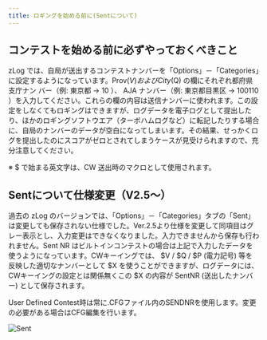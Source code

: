 ```yaml
---
title: ロギングを始める前に(Sentについて)
---
```


## コンテストを始める前に必ずやっておくべきこと

zLog では、自局が送出するコンテストナンバーを「Options」－「Categories」に設定するようになっています。Prov($V) および City($Q) の欄にそれぞれ都府県支庁ナン バー（例: 東京都 → 10 ）、 AJA ナンバー（例: 東京都目黒区 → 100110 ）を入力してください。これらの欄の内容は送信ナンバーに使われます。この設定をしなくてもロギングはできますが、ログデータを電子ログとして提出したり、ほかのロギングソフトウエア（ターボハムログなど）に転記したりする場合に、自局のナンバーのデータが空白になってしまいます。その結果、せっかくログを提出したのにスコアがゼロとされてしまうケースが見受けられますので、充分注意してください。

※ $ で始まる英文字は、CW 送出時のマクロとして使用されます。

## Sentについて仕様変更（V2.5～）

過去の zLog のバージョンでは、「Options」－「Categories」タブの「Sent」は変更しても保存されない仕様でした。Ver.2.5より仕様を変更して同項目はグレー表示とし、入力変更はできなくなりました。入力できませんから保存も行われません。Sent NR はビルトインコンテストの場合は上記で入力したデータを使うようになっています。CWキーイングでは、 $V / $Q / $P (電力記号) 等を反映した適切なナンバーとして $X を使うことができますが、ログデータには、CWキーイングの設定とは関係無くこの $X の内容が SentNR (送出したナンバー) として保存されます。

User Defined Contest時は常に.CFGファイル内のSENDNRを使用します。変更の必要がある場合はCFG編集を行います。 

![Sent](https://raw.githubusercontent.com/jr8ppg/zLog/images/options_sentno.png)


